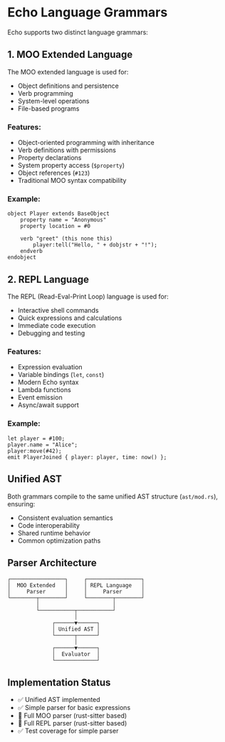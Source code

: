 # Echo Language Grammars

Echo supports two distinct language grammars:

## 1. MOO Extended Language

The MOO extended language is used for:
- Object definitions and persistence
- Verb programming
- System-level operations
- File-based programs

### Features:
- Object-oriented programming with inheritance
- Verb definitions with permissions
- Property declarations
- System property access (`$property`)
- Object references (`#123`)
- Traditional MOO syntax compatibility

### Example:
```moo
object Player extends BaseObject
    property name = "Anonymous"
    property location = #0
    
    verb "greet" (this none this)
        player:tell("Hello, " + dobjstr + "!");
    endverb
endobject
```

## 2. REPL Language

The REPL (Read-Eval-Print Loop) language is used for:
- Interactive shell commands
- Quick expressions and calculations
- Immediate code execution
- Debugging and testing

### Features:
- Expression evaluation
- Variable bindings (`let`, `const`)
- Modern Echo syntax
- Lambda functions
- Event emission
- Async/await support

### Example:
```echo
let player = #100;
player.name = "Alice";
player:move(#42);
emit PlayerJoined { player: player, time: now() };
```

## Unified AST

Both grammars compile to the same unified AST structure (`ast/mod.rs`), ensuring:
- Consistent evaluation semantics
- Code interoperability
- Shared runtime behavior
- Common optimization paths

## Parser Architecture

```
┌─────────────────┐     ┌─────────────────┐
│  MOO Extended   │     │ REPL Language   │
│     Parser      │     │     Parser      │
└────────┬────────┘     └────────┬────────┘
         │                       │
         └───────────┬───────────┘
                     │
              ┌──────▼──────┐
              │ Unified AST │
              └──────┬──────┘
                     │
              ┌──────▼──────┐
              │  Evaluator  │
              └─────────────┘
```

## Implementation Status

- ✅ Unified AST implemented
- ✅ Simple parser for basic expressions
- 🚧 Full MOO parser (rust-sitter based)
- 🚧 Full REPL parser (rust-sitter based)
- ✅ Test coverage for simple parser